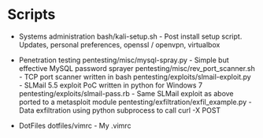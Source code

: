 # Scripts

* Systems administration
 bash/kali-setup.sh - Post install setup script. Updates, personal preferences, openssl / openvpn, virtualbox

* Penetration testing
 pentesting/misc/mysql-spray.py - Simple but effective MySQL password sprayer
 pentesting/misc/rev_port_scanner.sh - TCP port scanner written in bash
 pentesting/exploits/slmail-exploit.py - SLMail 5.5 exploit PoC written in python for Windows 7
 pentesting/exploits/slmail-pass.rb - Same SLMail exploit as above ported to a metasploit module
 pentesting/exfiltration/exfil_example.py - Data exfiltration using python subprocess to call curl -X POST

* DotFiles
 dotfiles/vimrc - My .vimrc 
